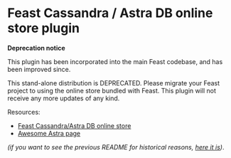 # Feast Cassandra / Astra DB online store plugin

**Deprecation notice**

This plugin has been incorporated into the main Feast codebase,
and has been improved since.

This stand-alone distribution is DEPRECATED. Please migrate your Feast
project to using the online store bundled with Feast.
This plugin will not receive any more
updates of any kind.

Resources:

- [Feast Cassandra/Astra DB online store](https://docs.feast.dev/reference/online-stores/cassandra)
- [Awesome Astra page](https://awesome-astra.github.io/docs/pages/tools/integration/feast/)

_(if you want to see the previous README for historical reasons, [here it is](archived_README.md))_.
